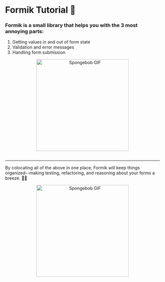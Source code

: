 # Formik Tutorial 📃
### Formik is a small library that helps you with the 3 most annoying parts:

1. Getting values in and out of form state
2. Validation and error messages
3. Handling form submission

<div align="center">
  <img 
    src="https://user-images.githubusercontent.com/54215462/201438859-1156c6f4-ec5a-4437-88d7-7abebfefe53d.gif"
    alt="Spongebob GIF"
    width="300"
    height="300"
  />
</div>
<br />
<hr />

By colocating all of the above in one place, Formik will keep things organized--making testing, refactoring, and reasoning about your forms a breeze. 🌿🌸

<div align="center">
  <img 
    src="https://user-images.githubusercontent.com/54215462/201439221-281fa488-66c2-4201-a684-b08f47166097.gif"
    alt="Spongebob GIF"
    width="300"
    height="300"
  />
</div>
